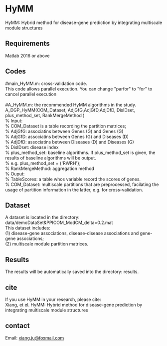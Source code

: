 # HyMM
HyMM: Hybrid method for disease-gene prediction by integrating multiscale module structures


## Requirements
Matlab 2016 or above   


## Codes 
#main_HyMM.m: cross-validation code.  <br>
This code allows parallel execution. You can change "parfor" to "for" to cancel parallel execution  <br>
 <br>
#A_HyMM.m: the recommended HyMM algorithms in the study. <br>
A_DGP_HyMM(COM_Dataset, AdjGfG,AdjGfD,AdjDfD, DisIDset, plus_method_set, RankMergeMethod  )   
% Input:  <br>
% COM_Dataset is a table recording the partition matrices; <br>
% AdjGfG: associatins between Genes (G) and Genes (G)   <br>
% AdjGfD: associatins between Genes (G) and Diseases (D)  <br>
% AdjDfD: associatins between Diseases (D) and Diseases (G)  <br>
% DisIDset: disease index  <br>
% plus_method_set: baseline algorithms. If plus_method_set is given, the results of baseline algorithms will be output.   <br>
% e.g. plus_method_set = {'RWRH'};  <br>
% RankMergeMethod: aggregation method <br>
% Ouput: <br>
% TableScores: a table whos variable record the scores of genes. <br>
% COM_Dataset: multiscale partitions that are preprocessed, facilating the usage of partition information in the latter, e.g. for cross-validation.  <br>


## Dataset
A dataset is located in the directory: data/demoDataSet&PPICOM_ModCM_delta=0.2.mat<br>
This dataset includes: <br>
(1) disease-gene associations, disease-disease associations and gene-gene associations;  <br>
(2) multiscale module partition matrices. <br>


## Results 
The results will be automatically saved into the directory: results.  

## cite
If you use HyMM in your research, please cite: <br>
Xiang, et el. HyMM: Hybrid method for disease-gene prediction by integrating multiscale module structures


## contact<br>
Email: xiang.ju@foxmail.com 


 
